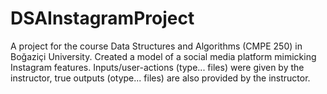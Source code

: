 # DSAInstagramProject
A project for the course Data Structures and Algorithms (CMPE 250) in Boğaziçi University. Created a model of a social media platform mimicking Instagram features. Inputs/user-actions (type... files) were given by the instructor, true outputs (otype... files) are also provided by the instructor.
